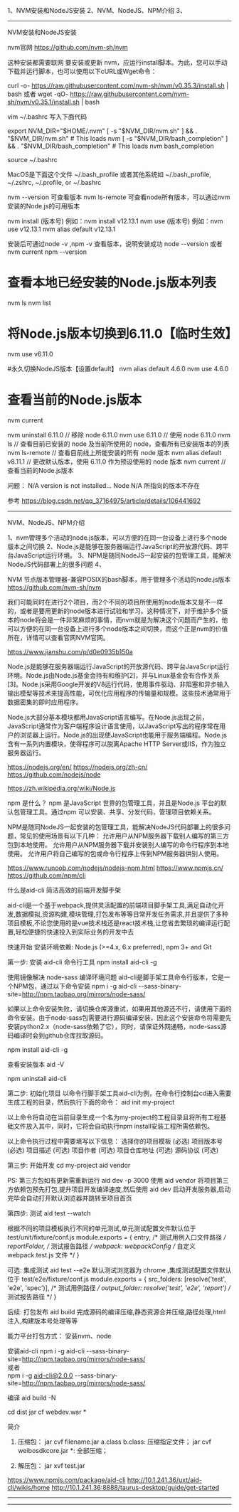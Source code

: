 1、NVM安装和NodeJS安装
2、NVM、NodeJS、NPM介绍
3、




---------------------------------------------------------------------------------------------------------------------

NVM安装和NodeJS安装


nvm官网
https://github.com/nvm-sh/nvm


这种安装都需要联网
要安装或更新 nvm，应运行install脚本。为此，您可以手动下载并运行脚本，也可以使用以下cURL或Wget命令：

curl -o- https://raw.githubusercontent.com/nvm-sh/nvm/v0.35.3/install.sh | bash
或者
wget -qO- https://raw.githubusercontent.com/nvm-sh/nvm/v0.35.1/install.sh | bash


vim ~/.bashrc 写入下面代码

export NVM_DIR="$HOME/.nvm"
[ -s "$NVM_DIR/nvm.sh" ] && \. "$NVM_DIR/nvm.sh"  # This loads nvm
[ -s "$NVM_DIR/bash_completion" ] && \. "$NVM_DIR/bash_completion"  # This loads nvm bash_completion

source ~/.bashrc

MacOS是下面这个文件
~/.bash_profile
或者其他系统如
~/.bash_profile, ~/.zshrc, ~/.profile, or ~/.bashrc


nvm --version 可查看版本
nvm ls-remote   可查看node所有版本，可以通过nvm安装的Node.js的可用版本

nvm install <version>(版本号) 例如：nvm install v12.13.1
nvm use <version>(版本号) 例如：nvm use v12.13.1
nvm alias default v12.13.1


安装后可通过node -v ,npm -v 查看版本，说明安装成功
node --version 或者 nvm current
npm --version


# 查看本地已经安装的Node.js版本列表
nvm ls
nvm list

# 将Node.js版本切换到6.11.0【临时生效】
nvm use v6.11.0

#永久切换NodeJS版本【设置default】
nvm alias default 4.6.0
nvm use 4.6.0


# 查看当前的Node.js版本
nvm current



nvm uninstall 6.11.0     // 移除 node 6.11.0
nvm use 6.11.0           // 使用 node 6.11.0
nvm ls                   // 查看目前已安装的 node 及当前所使用的 node，查看所有已安装版本的列表
nvm ls-remote            // 查看目前线上所能安装的所有 node 版本
nvm alias default v8.11.1 // 更改默认版本，使用 6.11.0 作为预设使用的 node 版本
nvm current     //查看当前的Node.js版本




问题：
N/A version is not installed...
Node N/A 所指向的版本不存在

参考
https://blog.csdn.net/qq_37164975/article/details/106441692



---------------------------------------------------------------------------------------------------------------------

NVM、NodeJS、NPM介绍

1、nvm管理多个活动的node.js版本，可以方便的在同一台设备上进行多个node版本之间切换
2、Node.js是能够在服务器端运行JavaScript的开放源代码、跨平台JavaScript运行环境。
3、NPM是随同NodeJS一起安装的包管理工具，能解决NodeJS代码部署上的很多问题
4、




NVM
节点版本管理器-兼容POSIX的bash脚本，用于管理多个活动的node.js版本
https://github.com/nvm-sh/nvm

我们可能同时在进行2个项目，而2个不同的项目所使用的node版本又是不一样的，或者是要用更新的node版本进行试验和学习。这种情况下，对于维护多个版本的node将会是一件非常麻烦的事情，而nvm就是为解决这个问题而产生的，他可以方便的在同一台设备上进行多个node版本之间切换，而这个正是nvm的价值所在，详情可以查看官网NVM官网。

https://www.jianshu.com/p/d0e0935b150a




Node.js是能够在服务器端运行JavaScript的开放源代码、跨平台JavaScript运行环境。Node.js由Node.js基金会持有和维护[2]，并与Linux基金会有合作关系[3]。Node.js采用Google开发的V8运行代码，使用事件驱动、非阻塞和异步输入输出模型等技术来提高性能，可优化应用程序的传输量和规模。这些技术通常用于数据密集的即时应用程序。

Node.js大部分基本模块都用JavaScript语言编写。在Node.js出现之前，JavaScript通常作为客户端程序设计语言使用，以JavaScript写出的程序常在用户的浏览器上运行。Node.js的出现使JavaScript也能用于服务端编程。Node.js含有一系列内置模块，使得程序可以脱离Apache HTTP Server或IIS，作为独立服务器运行。

https://nodejs.org/en/
https://nodejs.org/zh-cn/
https://github.com/nodejs/node


https://zh.wikipedia.org/wiki/Node.js


npm 是什么？
npm 是JavaScript 世界的包管理工具，并且是Node.js 平台的默认包管理工具。通过npm 可以安装、共享、分发代码，管理项目依赖关系。

NPM是随同NodeJS一起安装的包管理工具，能解决NodeJS代码部署上的很多问题，常见的使用场景有以下几种：
允许用户从NPM服务器下载别人编写的第三方包到本地使用。
允许用户从NPM服务器下载并安装别人编写的命令行程序到本地使用。
允许用户将自己编写的包或命令行程序上传到NPM服务器供别人使用。

https://www.runoob.com/nodejs/nodejs-npm.html
https://www.npmjs.cn/
https://github.com/npm/cli


什么是aid-cli
简洁高效的前端开发脚手架

aid-cli是一个基于webpack,提供灵活配置的前端项目脚手架工具,满足自动化开发,数据模拟,资源构建,模块管理,打包发布等等日常开发任务需求,并且提供了多种项目模板,不论您使用的是vue技术栈还是react技术栈,让您省去繁琐的编译运行配置,轻松便捷的快速投入到实际业务的开发中去


快速开始
安装环境依赖: Node.js (>=4.x, 6.x preferred), npm 3+ and Git

第一步: 安装 aid-cli 命令行工具
npm install aid-cli -g

使用镜像解决 node-sass 编译环境问题
aid-cli是脚手架工具命令行版本，它是一个NPM包，通过以下命令安装
npm i -g aid-cli --sass-binary-site=http://npm.taobao.org/mirrors/node-sass/

如果以上命令安装失败，请切换仓库源重试，如果用其他源还不行，请使用下面的命令安装。由于node-sass包需要进行源码编译安装，因此这个安装命令将需要先安装python2.x（node-sass依赖了它），同时，请保证外网通畅，node-sass源码编译时会到github仓库拉取源码。

npm install aid-cli -g



查看安装版本
aid -V

npm uninstall aid-cli


第二步: 初始化项目
以命令行脚手架工具aid-cli为例，在命令行控制台cd进入需要生成工程的目录，然后执行下面的命令：
aid init my-project

以上命令将自动在当前目录生成一个名为my-project的工程目录且将所有工程基础文件放入其中，同时，它将会自动执行npm install安装工程所需依赖包。

以上命令执行过程中需要填写以下信息：
选择你的项目模板 (必选)
项目版本号 (必选)
项目描述 (可选)
项目作者 (可选)
项目仓库地址 (可选)
源码协议 (可选)



第三步: 开始开发
cd my-project
aid vendor 

PS: 第三方包如有更新需重新运行
aid dev -p 3000
使用 aid vendor 将项目第三方依赖包预先打包,提升项目开发编译速度,然后使用 aid dev 启动开发服务器,启动完毕会自动打开默认浏览器并跳转至项目首页

第四步: 测试
aid test --watch

根据不同的项目模板执行不同的单元测试,单元测试配置文件默认位于 test/unit/fixture/conf.js
module.exports = {
    entry,    /* 测试用例入口文件路径 */
    reportFolder,   /* 测试报告路径 */
    webpack: webpackConfig    /* 自定义 webpack.test.js 文件 */
}


可选: 集成测试
aid test --e2e
默认测试浏览器为 chrome ,集成测试配置文件默认位于 test/e2e/fixture/conf.js
module.exports = {
    src_folders: [resolve('test', 'e2e', 'spec')],  /* 测试用例路径 */
    output_folder: resolve('test', 'e2e', 'report')    /* 测试报告路径 */
}


后续: 打包发布
aid build
完成源码的编译压缩,静态资源合并压缩,路径处理,html注入,构建版本号处理等等



能力平台打包方式：
安装nvm、node

安装aid-cli
npm i -g aid-cli --sass-binary-site=http://npm.taobao.org/mirrors/node-sass/  
或者  
npm i -g aid-cli@2.0.0 --sass-binary-site=http://npm.taobao.org/mirrors/node-sass/  

编译
aid build -N

cd dist
jar cf webdev.war *



简介
1. 压缩包：
jar cvf filename.jar a.class b.class: 压缩指定文件；
jar cvf weibosdkcore.jar *: 全部压缩；

2. 解压包：
jar xvf test.jar



https://www.npmjs.com/package/aid-cli
http://10.1.241.36/uxt/aid-cli/wikis/home
http://10.1.241.36:8888/taurus-desktop/guide/get-started



---------------------------------------------------------------------------------------------------------------------



---------------------------------------------------------------------------------------------------------------------





